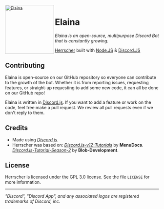 <img width="160" height="160" align="left" style="float: left; margin= 0 30px 30px 0;" alt="Elaina" src="https://cdna.artstation.com/p/assets/images/images/028/552/494/large/allen-nelson-asset.jpg?1594802187">

# Elaina
<i>Elaina is an open-source, multipurpose Discord Bot that is constantly growing.</i>

[Herrscher](https://github.com/Elaina-js/Elaina) built with [Node.JS](https://nodejs.org) & [Discord.JS](https://discord.js.org/)

## Contributing
Elaina is open-source on our GitHub repository so everyone can contribute to the growth of the bot.
Whether it is from reporting issues, requesting features, or straight-up requesting to add some new code, it can all be done on our GitHub repo!

Elaina is written in [Discord.js](https://discord.js.org). If you want to add a feature or work on the code, feel free make a pull request. 
We review all pull requests even if we don't reply to them.

## Credits
* Made using <i>[Discord.js](https://github.com/discordjs/discord.js)</i>.
* Herrscher was based on: 
<i>[Discord.js-v12-Tutorials](https://github.com/MenuDocs/Discord.js-v12-Tutorials)</i> by **MenuDocs**.
<i>[Discord.js-Tutorial-Season-2](https://github.com/Blob-Development/bot-tutorial-season-2)</i> by **Blob-Development**.

## License
Herrscher is licensed under the GPL 3.0 license. See the file `LICENSE` for more information.

---
<i>"Discord", "Discord App", and any associated logos are registered trademarks of Discord, inc.</i>
